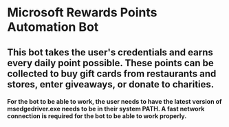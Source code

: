 # Microsoft Rewards Points Automation Bot

## This bot takes the user's credentials and earns every daily point possible. These points can be collected to buy gift cards from restaurants and stores, enter giveaways, or donate to charities.

#### For the bot to be able to work, the user needs to have the latest version of msedgedriver.exe needs to be in their system PATH. A fast network connection is required for the bot to be able to work properly.
